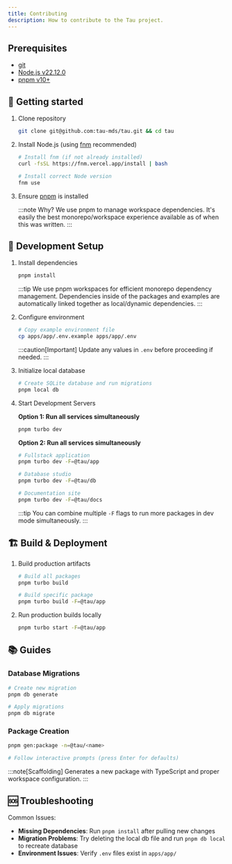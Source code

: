 ```yaml
---
title: Contributing
description: How to contribute to the Tau project.
---
```


## Prerequisites

- [git](https://git-scm.com/)
- [Node.js v22.12.0](https://nodejs.org/en/)
- [pnpm v10+](https://pnpm.io/installation)

## 🚀 Getting started

1. Clone repository

    ```bash
    git clone git@github.com:tau-mds/tau.git && cd tau
    ```

1. Install Node.js (using [fnm](https://github.com/Schniz/fnm) recommended)

    ```bash
    # Install fnm (if not already installed)
    curl -fsSL https://fnm.vercel.app/install | bash

    # Install correct Node version
    fnm use
    ```

1. Ensure [pnpm](https://pnpm.io/installation) is installed

    :::note
    Why? We use pnpm to manage workspace dependencies. It's easily the best monorepo/workspace experience available as of when this was written.
    :::

## 🔧 Development Setup

1. Install dependencies

    ```bash
    pnpm install
    ```

    :::tip
    We use pnpm workspaces for efficient monorepo dependency management. Dependencies inside of the packages and examples are automatically linked together as local/dynamic dependencies.
    :::

1. Configure environment

    ```bash
    # Copy example environment file
    cp apps/app/.env.example apps/app/.env
    ```

    :::caution[Important]
    Update any values in `.env` before proceeding if needed.
    :::

1. Initialize local database

    ```bash
    # Create SQLite database and run migrations
    pnpm local db
    ```

1. Start Development Servers

    **Option 1: Run all services simultaneously**

    ```bash
    pnpm turbo dev
    ```

    **Option 2: Run all services simultaneously**


    ```bash
    # Fullstack application
    pnpm turbo dev -F=@tau/app

    # Database studio
    pnpm turbo dev -F=@tau/db

    # Documentation site
    pnpm turbo dev -F=@tau/docs
    ```

    :::tip
    You can combine multiple `-F` flags to run more packages in dev mode simultaneously.
    :::


## 🏗️ Build & Deployment


1. Build production artifacts

    ```bash
    # Build all packages
    pnpm turbo build

    # Build specific package
    pnpm turbo build -F=@tau/app
    ```

1. Run production builds locally
    ```bash
    pnpm turbo start -F=@tau/app
    ```

## 📚 Guides

### Database Migrations

  ```bash
  # Create new migration
  pnpm db generate

  # Apply migrations
  pnpm db migrate
  ```


### Package Creation

  ```bash
  pnpm gen:package -n=@tau/<name>

  # Follow interactive prompts (press Enter for defaults)
  ```


  :::note[Scaffolding]
  Generates a new package with TypeScript and proper workspace configuration.
  :::

## 🆘 Troubleshooting

Common Issues:

- **Missing Dependencies**: Run `pnpm install` after pulling new changes
- **Migration Problems**: Try deleting the local db file and run `pnpm db local` to recreate database
- **Environment Issues**: Verify `.env` files exist in `apps/app/`
